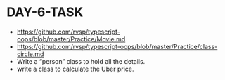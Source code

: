 # DAY-6-TASK
+ https://github.com/rvsp/typescript-oops/blob/master/Practice/Movie.md
+ https://github.com/rvsp/typescript-oops/blob/master/Practice/class-circle.md
+ Write a “person” class to hold all the details.
+ write a class to calculate the Uber price.

